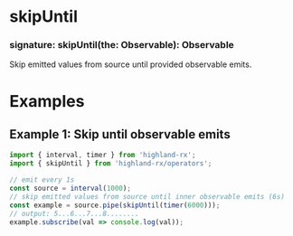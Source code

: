 # skipUntil
### signature: skipUntil(the: Observable): Observable
Skip emitted values from source until provided observable emits.

# Examples
## Example 1: Skip until observable emits
```javascript
import { interval, timer } from 'highland-rx';
import { skipUntil } from 'highland-rx/operators';

// emit every 1s
const source = interval(1000);
// skip emitted values from source until inner observable emits (6s)
const example = source.pipe(skipUntil(timer(6000)));
// output: 5...6...7...8........
example.subscribe(val => console.log(val));

```

